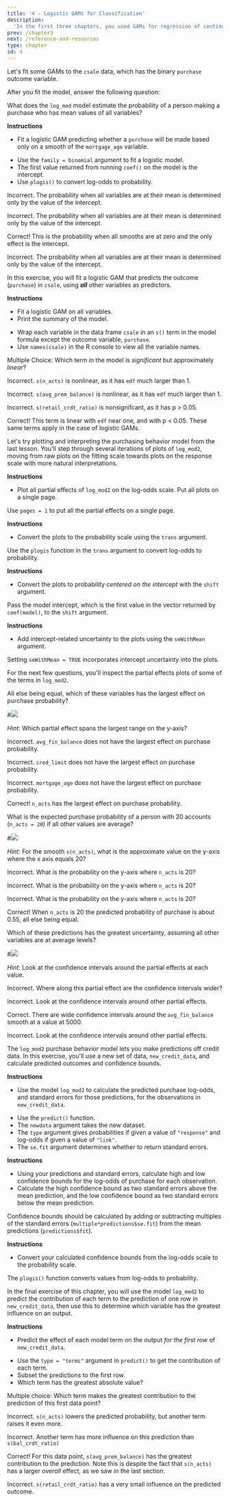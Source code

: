 ```yaml
---
title: '4 - Logistic GAMs for Classification'
description:
  'In the first three chapters, you used GAMs for regression of continuous outcomes.  In this chapter, you will use GAMs for classification. You will build logistic GAMs to predict binary outcomes like customer purchasing behavior, learn to visualize this new type of model, make predictions, and learn how to explain the variables that influence each prediction.'
prev: /chapter3
next: /reference-and-resources
type: chapter
id: 4
---
```

<exercise id="1" title="Types of model outcomes" type="slides">

<slides source="chapter4_01">
</slides>

</exercise>

<exercise id="2" title="Classifying purchasing behavior">

Let's fit some GAMs to the `csale` data, which has the binary `purchase` outcome variable.

After you fit the model, answer the following question:

What does the `log_mod` model estimate the probability of a person making a purchase who has mean values of all variables?

**Instructions**

- Fit a logistic GAM predicting whether a `purchase` will be made based only on a smooth of the `mortgage_age` variable.

<codeblock id="04_02">

- Use the `family = binomial` argument to fit a logistic model.
- The first value returned from running `coef()` on the model is the intercept.
- Use `plogis()` to convert log-odds to probability.

</codeblock>


<choice>
<opt text="7.5%">

Incorrect. The probability when all variables are at their mean is determined only by the value of the intercept.

</opt>

<opt text="11%">

Incorrect. The probability when all variables are at their mean is determined only by the value of the intercept.

</opt>

<opt text="21%" correct="true">

Correct! This is the probability when all smooths are at zero and the only effect is the intercept.

</opt>

<opt text="72%">

Incorrect. The probability when all variables are at their mean is determined only by the value of the intercept.

</opt>

</choice>

</exercise>

<exercise id="3" title="Purchase behavior with multiple smooths">

In this exercise, you will fit a logistic GAM that predicts the outcome (`purchase`) in `csale`, using ***all*** other variables as predictors.

**Instructions**
- Fit a logistic GAM on all variables. 
- Print the summary of the model.

<codeblock id="04_03">

- Wrap each variable in the data frame `csale` in an `s()` term in the model formula except the outcome variable, `purchase`.
- Use `names(csale)` in the R console to view all the variable names.

</codeblock>

Multiple Choice: Which term in the model is _significant_ but approximately _linear_?

<choice>
<opt text="s(n_acts)">

Incorrect. `s(n_acts)` is nonlinear, as it has `edf` much larger than 1.

</opt>

<opt text="s(avg_prem_balance)">

Incorrect. `s(avg_prem_balance)` is nonlinear, as it has `edf` much larger than 1.

</opt>

<opt text="s(retail_crdt_ratio)" >

Incorrect. `s(retail_crdt_ratio)` is nonsignifcant, as it has p > 0.05.

</opt>

<opt text="s(cred_limit)" correct="true">

Correct! This term is linear with `edf` near one, and with p < 0.05.  These same terms apply in the case of logistic GAMs.

</opt>

</choice>

</exercise>

<exercise id="4" title="Visualizing logistic GAMs" type="slides">

<slides source="chapter4_04">
</slides>

</exercise>

<exercise id="5" title="Visualizing influences on purchase probability">

Let's try plotting and interpreting the purchasing behavior model from the last lesson.  You'll step through several iterations of plots of `log_mod2`, moving from raw plots on the fitting scale towards plots on the response scale with more natural interpretations.

**Instructions**

- Plot all partial effects of `log_mod2` on the log-odds scale. Put all plots on a single page.

<codeblock id="04_05">

Use `pages = 1` to put all the partial effects on a single page.

</codeblock>

**Instructions**

- Convert the plots to the probability scale using the `trans` argument.

<codeblock id="04_05_1">

Use the `plogis` function in the `trans` argument to convert log-odds to probability.

</codeblock>

**Instructions**

- Convert the plots to probability _centered on the intercept_ with the `shift` argument.

<codeblock id="04_05_2">

Pass the model intercept, which is the first value in the vector returned by `coef(model)`, to the `shift` argument.

</codeblock>

**Instructions**

- Add intercept-related uncertainty to the plots using the `seWithMean` argument.

<codeblock id="04_05_3">

Setting `seWithMean = TRUE` incorporates intercept uncertainty into the plots.

</codeblock>

</exercise>

<exercise id="6" title="Interpreting purchase effect plots (I)">

For the next few questions, you'll inspect the partial effects plots of some of the terms in `log_mod2`.

All else being equal, which of these variables has the largest effect on purchase probability?

#![](https://raw.githubusercontent.com/noamross/gams-in-r-course/master/images/logmod2plot-1.png)

_Hint_: Which partial effect spans the largest range on the y-axis?

<choice>
<opt text="s(avg_fin_balance)">

Incorrect. `avg_fin_balance` does not have the largest effect on purchase probability.

</opt>

<opt text="s(mortage_age)">

Incorrect. `cred_limit` does not have the largest effect on purchase probability.

</opt>

<opt text="s(cred_limit)" >

Incorrect. `mortgage_age` does not have the largest effect on purchase probability.

</opt>

<opt text="s(n_acts)" correct="true">

Correct! `n_acts` has the largest effect on purchase probability.

</opt>

</choice>

</exercise>

<exercise id="7" title="Interpreting purchase effect plots (II)">

What is the expected purchase probability of a person with 20 accounts (`n_acts = 20`) if all other values are average?

#![](https://raw.githubusercontent.com/noamross/gams-in-r-course/master/images/logmod2plot-1.png)

_Hint_: For the smooth `s(n_acts)`, what is the approximate value on the y-axis where the x axis equals 20?

<choice>
<opt text="0.15">

Incorrect. What is the probability on the y-axis where `n_acts` is 20?

</opt>

<opt text="0.25">

Incorrect. What is the probability on the y-axis where `n_acts` is 20?

</opt>

<opt text="0.35" >

Incorrect. What is the probability on the y-axis where `n_acts` is 20?

</opt>

<opt text="0.55" correct="true">

Correct! When `n_acts` is 20 the predicted probability of purchase is about 0.55, all else being equal.
</opt>

</choice>

</exercise>

<exercise id="8" title="Interpreting purchase effect plots (III)">

Which of these predictions has the greatest uncertainty, assuming all other variables are at average levels?

#![](https://raw.githubusercontent.com/noamross/gams-in-r-course/master/images/logmod2plot-1.png)

_Hint_: Look at the confidence intervals around the partial effects at each value.

<choice>
<opt text="The probability of purchase when avg_fin_balance is 2000.">

Incorrect. Where along this partial effect are the confidence intervals wider?

</opt>

<opt text="The probability of purchase when mortgage_age is 50.">

Incorrect. Look at the confidence intervals around other partial effects.

</opt>

<opt text="The probability of purchase when avg_fin_balance is 5000." correct="true">

Correct. There are wide confidence intervals around the `avg_fin_balance` smooth at a value at 5000.

</opt>

<opt text="The probability of purchase when mortgage_age is 150." >

Incorrect. Look at the confidence intervals around other partial effects.

</opt>

</choice>

</exercise>

<exercise id="9" title="Making predictions" type="slides">

<slides source="chapter4_09">
</slides>

</exercise>

<exercise id="10" title="Predicting purchase behavior and uncertainty">

The `log_mod2` purchase behavior model lets you make predictions off credit data. In this exercise, you'll use a new set of data, `new_credit_data`, and calculate predicted outcomes and confidence bounds. 

**Instructions**
- Use the model `log_mod2` to calculate the predicted purchase log-odds, and standard errors for those predictions, for the observations in `new_credit_data`.

<codeblock id="04_10">

- Use the `predict()` function.
- The `newdata` argument takes the new dataset.
- The `type` argument gives probabilities if given a value of `"response"` and log-odds if given a value of `"link"`. 
- The `se.fit`  argument determines whether to return standard errors.

</codeblock>

**Instructions**
- Using your predictions and standard errors, calculate high and low confidence bounds for the log-odds of purchase for each observation. 
- Calculate the high confidence bound as two standard errors above the mean prediction, and the low confidence bound as two standard errors below the mean prediction.

<codeblock id="04_10_1">

Confidence bounds should be calculated by adding or subtracting multiples of the standard errors (`multiple*predictions$se.fit`) from the mean predictions (`predictions$fit`).

</codeblock>

**Instructions**
- Convert your calculated confidence bounds from the log-odds scale to the probability scale.

<codeblock id="04_10_2">

The `plogis()` function converts values from log-odds to probability.

</codeblock>

</exercise>

<exercise id="11" title="Explaining individual behaviors">

In the final exercise of this chapter, you will use the model `log_mod2` to predict the contribution of each term to the prediction of one row in `new_credit_data`, then use this to determine which variable has the greatest influence on an output.

**Instructions**
- Predict the effect of each model term on the output _for the first row_ of `new_credit_data`.

<codeblock id="04_11">

- Use the `type = "terms"` argument in `predict()` to get the contribution of each term. 
- Subset the predictions to the first row.
- Which term has the greatest absolute value?

</codeblock>

Multiple choice: Which term makes the greatest contribution to the prediction of this first data point?

<choice>
<opt text="s(n_acts)">

Incorrect. `s(n_acts)` lowers the predicted probability, but another term raises it even more.

</opt>

<opt text="s(bal_crdt_ratio)">

Incorrect. Another term has more influence on this prediction than `s(bal_crdt_ratio)`

</opt>

<opt text="s(avg_prem_balance)"  correct="true">

Correct! For this data point, `s(avg_prem_balance)` has the greatest contribution to the prediction.  Note this is despite the fact that `s(n_acts)` has a larger _overall_ effect, as we saw in the last section.

</opt>

<opt text="s(retail_crdt_ratio)" >

Incorrect. `s(retail_crdt_ratio)` has a very small influence on the predicted outcome.

</opt>

</choice>

</exercise>

<exercise id="12" title="Doing more with GAMs" type="slides">

<slides source="chapter4_12">
</slides>

</exercise>

























